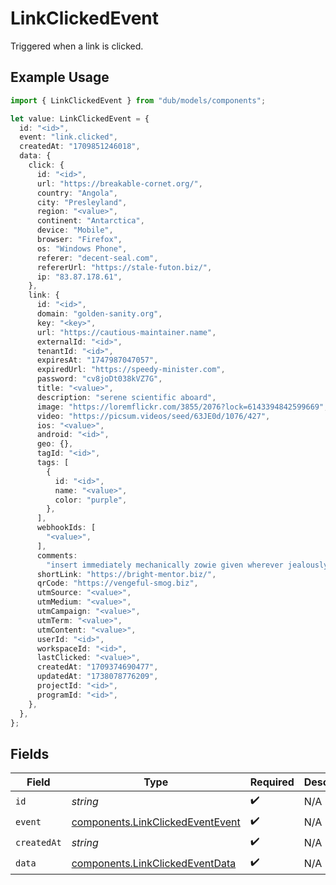 # LinkClickedEvent

Triggered when a link is clicked.

## Example Usage

```typescript
import { LinkClickedEvent } from "dub/models/components";

let value: LinkClickedEvent = {
  id: "<id>",
  event: "link.clicked",
  createdAt: "1709851246018",
  data: {
    click: {
      id: "<id>",
      url: "https://breakable-cornet.org/",
      country: "Angola",
      city: "Presleyland",
      region: "<value>",
      continent: "Antarctica",
      device: "Mobile",
      browser: "Firefox",
      os: "Windows Phone",
      referer: "decent-seal.com",
      refererUrl: "https://stale-futon.biz/",
      ip: "83.87.178.61",
    },
    link: {
      id: "<id>",
      domain: "golden-sanity.org",
      key: "<key>",
      url: "https://cautious-maintainer.name",
      externalId: "<id>",
      tenantId: "<id>",
      expiresAt: "1747987047057",
      expiredUrl: "https://speedy-minister.com",
      password: "cv8joDt038kVZ7G",
      title: "<value>",
      description: "serene scientific aboard",
      image: "https://loremflickr.com/3855/2076?lock=6143394842599669",
      video: "https://picsum.videos/seed/63JE0d/1076/427",
      ios: "<value>",
      android: "<id>",
      geo: {},
      tagId: "<id>",
      tags: [
        {
          id: "<id>",
          name: "<value>",
          color: "purple",
        },
      ],
      webhookIds: [
        "<value>",
      ],
      comments:
        "insert immediately mechanically zowie given wherever jealously",
      shortLink: "https://bright-mentor.biz/",
      qrCode: "https://vengeful-smog.biz",
      utmSource: "<value>",
      utmMedium: "<value>",
      utmCampaign: "<value>",
      utmTerm: "<value>",
      utmContent: "<value>",
      userId: "<id>",
      workspaceId: "<id>",
      lastClicked: "<value>",
      createdAt: "1709374690477",
      updatedAt: "1738078776209",
      projectId: "<id>",
      programId: "<id>",
    },
  },
};
```

## Fields

| Field                                                                                | Type                                                                                 | Required                                                                             | Description                                                                          |
| ------------------------------------------------------------------------------------ | ------------------------------------------------------------------------------------ | ------------------------------------------------------------------------------------ | ------------------------------------------------------------------------------------ |
| `id`                                                                                 | *string*                                                                             | :heavy_check_mark:                                                                   | N/A                                                                                  |
| `event`                                                                              | [components.LinkClickedEventEvent](../../models/components/linkclickedeventevent.md) | :heavy_check_mark:                                                                   | N/A                                                                                  |
| `createdAt`                                                                          | *string*                                                                             | :heavy_check_mark:                                                                   | N/A                                                                                  |
| `data`                                                                               | [components.LinkClickedEventData](../../models/components/linkclickedeventdata.md)   | :heavy_check_mark:                                                                   | N/A                                                                                  |
